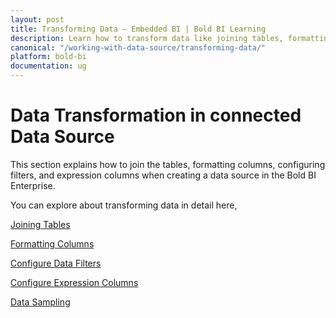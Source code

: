 ```yaml
---
layout: post
title: Transforming Data – Embedded BI | Bold BI Learning
description: Learn how to transform data like joining tables, formatting columns, configure data filters and expression columns in Bold BI deployed in your server.
canonical: "/working-with-data-source/transforming-data/"
platform: bold-bi
documentation: ug
---
```


# Data Transformation in connected Data Source

This section explains how to join the tables, formatting columns, configuring filters, and expression columns when creating a data source in the Bold BI Enterprise.

You can explore about transforming data in detail here,

[Joining Tables](/working-with-data-source/transforming-data/joining-table/)

[Formatting Columns](/working-with-data-source/transforming-data/formatting-column/)

[Configure Data Filters](/working-with-data-source/transforming-data/configuring-data-filters/)

[Configure Expression Columns](/working-with-data-source/transforming-data/configuring-expression-columns/)

[Data Sampling](/working-with-data-source/transforming-data/data-sampling/)